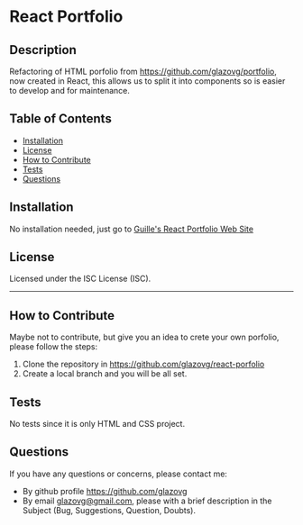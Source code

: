 # React Portfolio
## Description
Refactoring of HTML porfolio from https://github.com/glazovg/portfolio, now created in React, this allows us to split it into components so is easier to develop and for maintenance.
    
## Table of Contents
        
- [Installation](#installation)
- [License](#license)
- [How to Contribute](#how-to-contribute)
- [Tests](#tests)
- [Questions](#questions)

<a name="installation"></a>
## Installation
No installation needed, just go to [Guille's React Portfolio Web Site](https://reactportfolio-guillermo.herokuapp.com/)

<a name="license"></a>
## License
Licensed under the ISC License (ISC).
    
---    
<a name="how-to-contribute"></a>
## How to Contribute
Maybe not to contribute, but give you an idea to crete your own porfolio, please follow the steps:
1. Clone the repository in https://github.com/glazovg/react-porfolio
2. Create a local branch and you will be all set.

<a name="tests"></a>
## Tests
No tests since it is only HTML and CSS project.

<a name="questions"></a>
## Questions
If you have any questions or concerns, please contact me:

- By github profile https://github.com/glazovg
- By email glazovg@gmail.com, please with a brief description in the Subject (Bug, Suggestions, Question, Doubts).
